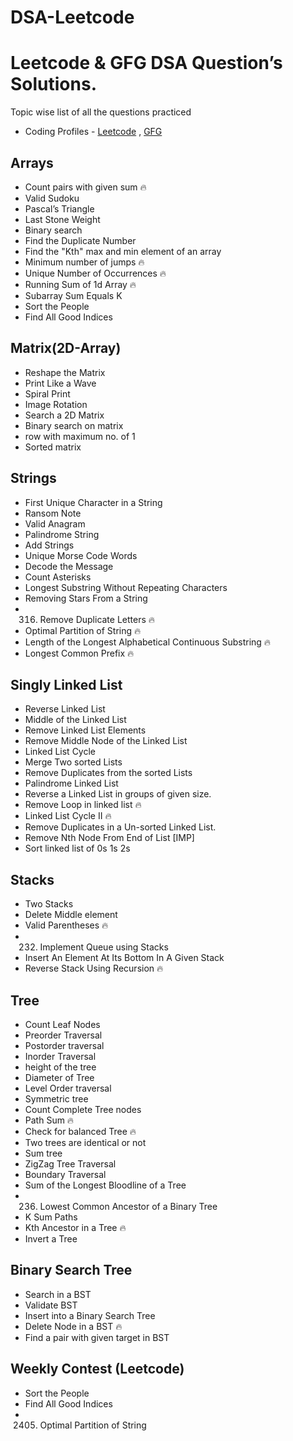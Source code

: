 # DSA-Leetcode

# Leetcode & GFG DSA Question’s Solutions.
 Topic wise list of all the questions practiced
- Coding Profiles - [Leetcode](https://leetcode.com/abductor07/) , [GFG](https://auth.geeksforgeeks.org/user/hiteshtahiliani2020/)

## Arrays
- Count pairs with given sum 🔥
- Valid Sudoku
- Pascal’s Triangle
- Last Stone Weight
- Binary search
- Find the Duplicate Number
- Find the "Kth" max and min element of an array
- Minimum number of jumps  🔥
- Unique Number of Occurrences  🔥
- Running Sum of 1d Array 🔥
- Subarray Sum Equals K
- Sort the People
- Find All Good Indices

## Matrix(2D-Array)
- Reshape the Matrix
- Print Like a Wave
- Spiral Print
- Image Rotation
- Search a 2D Matrix
- Binary search on matrix
- row with maximum no. of 1
- Sorted matrix

## Strings
- First Unique Character in a String
- Ransom Note
- Valid Anagram
- Palindrome String
- Add Strings
- Unique Morse Code Words
- Decode the Message
- Count Asterisks
- Longest Substring Without Repeating Characters
-  Removing Stars From a String
- 316. Remove Duplicate Letters 🔥
- Optimal Partition of String 🔥
- Length of the Longest Alphabetical Continuous Substring 🔥
- Longest Common Prefix 🔥 


## Singly Linked List
- Reverse Linked List
- Middle of the Linked List
- Remove Linked List Elements
- Remove Middle Node of the Linked List
- Linked List Cycle
- Merge Two sorted Lists
- Remove Duplicates from the sorted Lists
- Palindrome Linked List
- Reverse a Linked List in groups of given size.
- Remove Loop in linked list  🔥
- Linked List Cycle II  🔥
- Remove Duplicates in a Un-sorted Linked List.
- Remove Nth Node From End of List [IMP]
- Sort linked list of 0s 1s 2s

## Stacks
- Two Stacks
- Delete Middle element 
- Valid Parentheses 🔥
- 232. Implement Queue using Stacks
- Insert An Element At Its Bottom In A Given Stack
- Reverse Stack Using Recursion 🔥

## Tree
- Count Leaf Nodes
- Preorder Traversal
- Postorder traversal
- Inorder Traversal
- height of the tree
- Diameter of Tree
- Level Order traversal
- Symmetric tree
- Count Complete Tree nodes
- Path Sum 🔥
- Check for balanced Tree  🔥
- Two trees are identical or not
- Sum tree
- ZigZag Tree Traversal
- Boundary Traversal
- Sum of the Longest Bloodline of a Tree
- 236. Lowest Common Ancestor of a Binary Tree
- K Sum Paths
- Kth Ancestor in a Tree 🔥
- Invert a Tree

## Binary Search Tree
- Search in a BST
- Validate BST
- Insert into a Binary Search Tree
- Delete Node in a BST  🔥
- Find a pair with given target in BST

## Weekly Contest (Leetcode)
- Sort the People
- Find All Good Indices
- 2405. Optimal Partition of String
